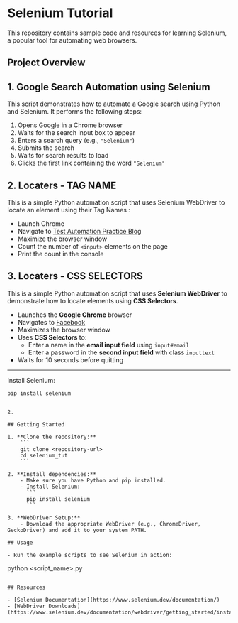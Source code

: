 # Selenium Tutorial

This repository contains sample code and resources for learning Selenium, a popular tool for automating web browsers.

## Project Overview

## 1. Google Search Automation using Selenium

This script demonstrates how to automate a Google search using Python and Selenium. It performs the following steps:

1. Opens Google in a Chrome browser
2. Waits for the search input box to appear
3. Enters a search query (e.g., `"Selenium"`)
4. Submits the search
5. Waits for search results to load
6. Clicks the first link containing the word `"Selenium"`

## 2. Locaters - TAG NAME

This is a simple Python automation script that uses Selenium WebDriver to locate an element using their Tag Names :

- Launch Chrome
- Navigate to [Test Automation Practice Blog](https://testautomationpractice.blogspot.com/)
- Maximize the browser window
- Count the number of `<input>` elements on the page
- Print the count in the console

## 3. Locaters - CSS SELECTORS

This is a simple Python automation script that uses **Selenium WebDriver** to demonstrate how to locate elements using **CSS Selectors**.

- Launches the **Google Chrome** browser
- Navigates to [Facebook](https://www.facebook.com/)
- Maximizes the browser window
- Uses **CSS Selectors** to:
  - Enter a name in the **email input field** using `input#email`
  - Enter a password in the **second input field** with class `inputtext`
- Waits for 10 seconds before quitting

---

Install Selenium:

````
pip install selenium


2.

## Getting Started

1. **Clone the repository:**
    ```
    git clone <repository-url>
    cd selenium_tut
    ```

2. **Install dependencies:**
    - Make sure you have Python and pip installed.
    - Install Selenium:
      ```
      pip install selenium
      ```

3. **WebDriver Setup:**
    - Download the appropriate WebDriver (e.g., ChromeDriver, GeckoDriver) and add it to your system PATH.

## Usage

- Run the example scripts to see Selenium in action:
````

python <script_name>.py

```

## Resources

- [Selenium Documentation](https://www.selenium.dev/documentation/)
- [WebDriver Downloads](https://www.selenium.dev/documentation/webdriver/getting_started/install_drivers/)

```
